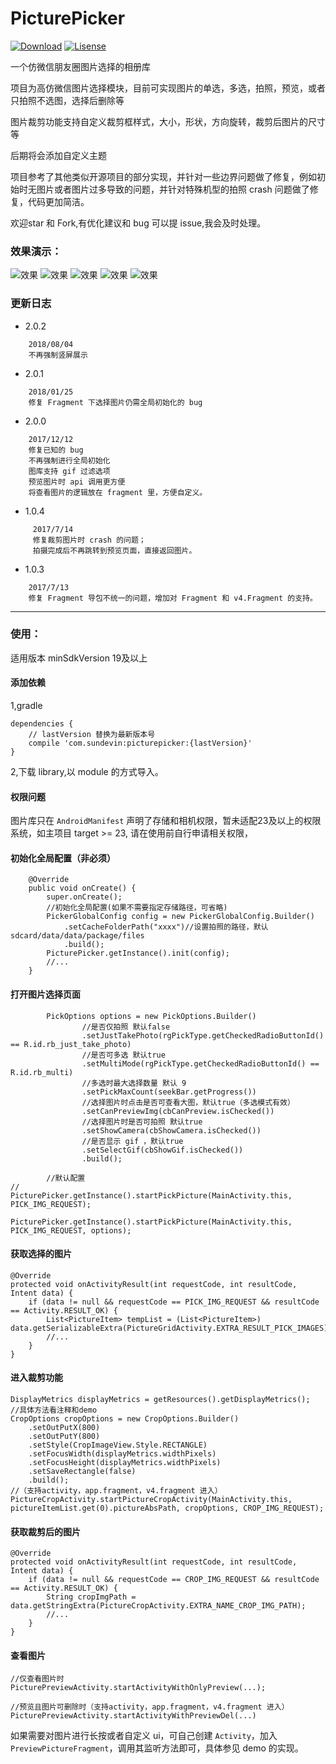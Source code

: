 # PicturePicker

[![Download](https://api.bintray.com/packages/sundevin/PicturePicker/picturepicker/images/download.svg)](https://bintray.com/sundevin/PicturePicker/picturepicker/_latestVersion)
[![Lisense](https://img.shields.io/badge/License-Apache%202-lightgrey.svg)](https://www.apache.org/licenses/LICENSE-2.0)

一个仿微信朋友圈图片选择的相册库

项目为高仿微信图片选择模块，目前可实现图片的单选，多选，拍照，预览，或者只拍照不选图，选择后删除等

图片裁剪功能支持自定义裁剪框样式，大小，形状，方向旋转，裁剪后图片的尺寸等

后期将会添加自定义主题

项目参考了其他类似开源项目的部分实现，并针对一些边界问题做了修复，例如初始时无图片或者图片过多导致的问题，并针对特殊机型的拍照 crash 问题做了修复，代码更加简洁。

欢迎star 和 Fork,有优化建议和 bug 可以提 issue,我会及时处理。
 
### 效果演示：
 
 ![效果](https://raw.githubusercontent.com/sundevin/Screenshot/master/picturepicker-img/0.gif)
 ![效果](https://raw.githubusercontent.com/sundevin/Screenshot/master/picturepicker-img/1.png)
 ![效果](https://raw.githubusercontent.com/sundevin/Screenshot/master/picturepicker-img/2.png)
 ![效果](https://raw.githubusercontent.com/sundevin/Screenshot/master/picturepicker-img/3.png)
 ![效果](https://raw.githubusercontent.com/sundevin/Screenshot/master/picturepicker-img/4.png)

### 更新日志

- 2.0.2
```
    2018/08/04
    不再强制竖屏展示
```

- 2.0.1
```
    2018/01/25
    修复 Fragment 下选择图片仍需全局初始化的 bug
```
- 2.0.0
```
    2017/12/12
    修复已知的 bug
    不再强制进行全局初始化
    图库支持 gif 过滤选项
    预览图片时 api 调用更方便
    将查看图片的逻辑放在 fragment 里，方便自定义。
```
- 1.0.4
```
     2017/7/14
     修复裁剪图片时 crash 的问题；
     拍摄完成后不再跳转到预览页面，直接返回图片。
```

- 1.0.3
```
    2017/7/13
    修复 Fragment 导包不统一的问题，增加对 Fragment 和 v4.Fragment 的支持。
```
---
### 使用：

适用版本 minSdkVersion 19及以上

#### 添加依赖 

1,gradle
```
dependencies {
    // lastVersion 替换为最新版本号
    compile 'com.sundevin:picturepicker:{lastVersion}'
}
```

2,下载 library,以 module 的方式导入。

#### 权限问题
图片库只在 `AndroidManifest` 声明了存储和相机权限，暂未适配23及以上的权限系统，如主项目 target >= 23, 请在使用前自行申请相关权限，
 
#### 初始化全局配置（非必须）
```
    @Override
    public void onCreate() {
        super.onCreate();
        //初始化全局配置(如果不需要指定存储路径，可省略)
        PickerGlobalConfig config = new PickerGlobalConfig.Builder()
            .setCacheFolderPath("xxxx")//设置拍照的路径，默认sdcard/data/data/package/files
            .build();
        PicturePicker.getInstance().init(config);
        //...
    }
```
#### 打开图片选择页面
```
        PickOptions options = new PickOptions.Builder()
                //是否仅拍照 默认false
                .setJustTakePhoto(rgPickType.getCheckedRadioButtonId() == R.id.rb_just_take_photo)
                //是否可多选 默认true
                .setMultiMode(rgPickType.getCheckedRadioButtonId() == R.id.rb_multi)
                //多选时最大选择数量 默认 9
                .setPickMaxCount(seekBar.getProgress())
                //选择图片时点击是否可查看大图，默认true（多选模式有效）
                .setCanPreviewImg(cbCanPreview.isChecked())
                //选择图片时是否可拍照 默认true
                .setShowCamera(cbShowCamera.isChecked())
                //是否显示 gif ，默认true
                .setSelectGif(cbShowGif.isChecked())
                .build();

        //默认配置
//        PicturePicker.getInstance().startPickPicture(MainActivity.this, PICK_IMG_REQUEST);
          PicturePicker.getInstance().startPickPicture(MainActivity.this, PICK_IMG_REQUEST, options);
```
#### 获取选择的图片
```
@Override
protected void onActivityResult(int requestCode, int resultCode, Intent data) {
    if (data != null && requestCode == PICK_IMG_REQUEST && resultCode == Activity.RESULT_OK) {
        List<PictureItem> tempList = (List<PictureItem>) data.getSerializableExtra(PictureGridActivity.EXTRA_RESULT_PICK_IMAGES);
        //...
    }
}
```
#### 进入裁剪功能

```
DisplayMetrics displayMetrics = getResources().getDisplayMetrics();
//具体方法看注释和demo
CropOptions cropOptions = new CropOptions.Builder()
    .setOutPutX(800)
    .setOutPutY(800)
    .setStyle(CropImageView.Style.RECTANGLE)
    .setFocusWidth(displayMetrics.widthPixels)
    .setFocusHeight(displayMetrics.widthPixels)
    .setSaveRectangle(false)
    .build();
//（支持activity，app.fragment，v4.fragment 进入）
PictureCropActivity.startPictureCropActivity(MainActivity.this, pictureItemList.get(0).pictureAbsPath, cropOptions, CROP_IMG_REQUEST);
```

#### 获取裁剪后的图片

```
@Override
protected void onActivityResult(int requestCode, int resultCode, Intent data) {
    if (data != null && requestCode == CROP_IMG_REQUEST && resultCode == Activity.RESULT_OK) {
        String cropImgPath = data.getStringExtra(PictureCropActivity.EXTRA_NAME_CROP_IMG_PATH);
        //...
    }
}
```
#### 查看图片
```
//仅查看图片时
PicturePreviewActivity.startActivityWithOnlyPreview(...);

//预览且图片可删除时（支持activity，app.fragment，v4.fragment 进入）
PicturePreviewActivity.startActivityWithPreviewDel(...)
```
如果需要对图片进行长按或者自定义 ui，可自己创建 `Activity`，加入 `PreviewPictureFragment`，调用其监听方法即可，具体参见 demo 的实现。